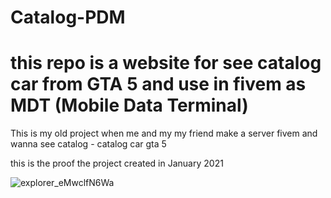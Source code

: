 # Catalog-PDM
this repo is a website for see catalog car from GTA 5 and use in fivem as MDT (Mobile Data Terminal)  
=


This is my old project when me and my my friend make a server fivem and wanna see catalog - catalog car gta 5

this is the proof the project created in January 2021

![explorer_eMwclfN6Wa](https://user-images.githubusercontent.com/57068821/209324171-94f8c4b7-d18a-4873-a1cf-ac0c16fd9011.png)
